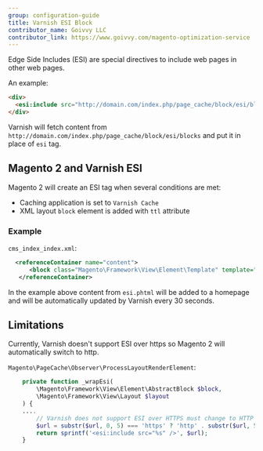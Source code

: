 ```yaml
---
group: configuration-guide
title: Varnish ESI Block
contributor_name: Goivvy LLC
contributor_link: https://www.goivvy.com/magento-optimization-service
---
```


Edge Side Includes (ESI) are special directives to include web pages in other web pages.

An example:

```html
<div>
  <esi:include src="http://domain.com/index.php/page_cache/block/esi/blocks"/>
</div>
```

Varnish will fetch content from `http://domain.com/index.php/page_cache/block/esi/blocks` and put it in place of `esi` tag.

## Magento 2 and Varnish ESI

Magento 2 will create an ESI tag when several conditions are met:

*  Caching application is set to `Varnish Cache`
*  XML layout `block` element is added with `ttl` attribute

### Example

`cms_index_index.xml`:

```xml
  <referenceContainer name="content">
      <block class="Magento\Framework\View\Element\Template" template="Magento_Paypal::esi.phtml" ttl="30"/>
   </referenceContainer>
```

In the example above content from `esi.phtml` will be added to a homepage and will be automatically updated by Varnish every 30 seconds.

## Limitations

Currently, Varnish doesn't support ESI over https so Magento 2 will automatically switch to http.

`Magento\PageCache\Observer\ProcessLayoutRenderElement`:

```php
    private function _wrapEsi(
        \Magento\Framework\View\Element\AbstractBlock $block,
        \Magento\Framework\View\Layout $layout
    ) {
    ....
        // Varnish does not support ESI over HTTPS must change to HTTP
        $url = substr($url, 0, 5) === 'https' ? 'http' . substr($url, 5) : $url;
        return sprintf('<esi:include src="%s" />', $url);
    }
```
